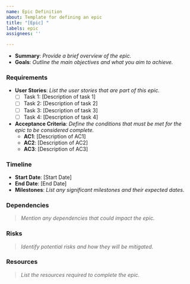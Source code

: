```yaml
---
name: Epic Definition
about: Template for defining an epic
title: "[Epic] "
labels: epic
assignees: ''

---
```


- **Summary**: _Provide a brief overview of the epic._
- **Goals**: _Outline the main objectives and what you aim to achieve._

### Requirements
- **User Stories**: _List the user stories that are part of this epic._
  - [ ] Task 1: [Description of task 1]
  - [ ] Task 2: [Description of task 2]
  - [ ] Task 3: [Description of task 3]
  - [ ] Task 4: [Description of task 4]

- **Acceptance Criteria**: _Define the conditions that must be met for the epic to be considered complete._
  - **AC1**: [Description of AC1]
  - **AC2**: [Description of AC2]
  - **AC3**: [Description of AC3]

### Timeline
- **Start Date**: [Start Date]
- **End Date**: [End Date]
- **Milestones**: _List any significant milestones and their expected dates._

### Dependencies
> _Mention any dependencies that could impact the epic._

### Risks
> _Identify potential risks and how they will be mitigated._

### Resources
> _List the resources required to complete the epic._
